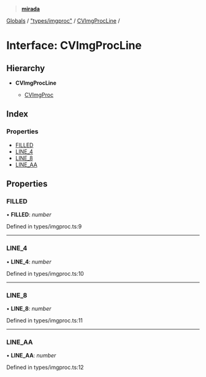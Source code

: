 > **[mirada](../README.md)**

[Globals](../README.md) / ["types/imgproc"](../modules/_types_imgproc_.md) / [CVImgProcLine](_types_imgproc_.cvimgprocline.md) /

# Interface: CVImgProcLine

## Hierarchy

* **CVImgProcLine**

  * [CVImgProc](_types_imgproc_.cvimgproc.md)

## Index

### Properties

* [FILLED](_types_imgproc_.cvimgprocline.md#filled)
* [LINE_4](_types_imgproc_.cvimgprocline.md#line_4)
* [LINE_8](_types_imgproc_.cvimgprocline.md#line_8)
* [LINE_AA](_types_imgproc_.cvimgprocline.md#line_aa)

## Properties

###  FILLED

• **FILLED**: *number*

Defined in types/imgproc.ts:9

___

###  LINE_4

• **LINE_4**: *number*

Defined in types/imgproc.ts:10

___

###  LINE_8

• **LINE_8**: *number*

Defined in types/imgproc.ts:11

___

###  LINE_AA

• **LINE_AA**: *number*

Defined in types/imgproc.ts:12